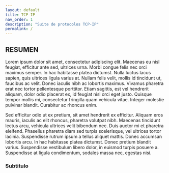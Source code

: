 ```yaml
---
layout: default
title: TCP-IP
nav_order: 1
description: "Suite de protocolos TCP-IP"
permalink: /
---
```


## RESUMEN

Lorem ipsum dolor sit amet, consectetur adipiscing elit. Maecenas eu nisl feugiat, efficitur ante sed, ultrices urna. Morbi congue felis 
nec orci maximus semper. In hac habitasse platea dictumst. Nulla luctus lacus sapien, quis ultrices ligula varius at. Nullam felis velit, mollis id tincidunt ut, 
faucibus ac velit. Donec iaculis nibh ac lobortis maximus. Vivamus pharetra erat nec tortor pellentesque porttitor. Etiam sagittis, est vel hendrerit aliquam, 
dolor odio placerat ex, id feugiat nisl orci eget justo. Quisque tempor mollis mi, consectetur fringilla quam vehicula vitae. Integer molestie pulvinar blandit. 
Curabitur ac rhoncus enim.

Sed efficitur odio ut ex pretium, sit amet hendrerit ex efficitur. Aliquam eros mauris, iaculis ac elit rhoncus, pharetra volutpat nibh. Maecenas tincidunt lectus
 arcu, vehicula ultrices velit bibendum nec. Duis auctor mi et pharetra eleifend. Phasellus pharetra diam sed turpis scelerisque, vel ultrices tortor lacinia. 
 Suspendisse rutrum ipsum a tellus aliquet mattis. Donec accumsan lobortis arcu. In hac habitasse platea dictumst. Donec pretium blandit varius. Suspendisse vestibulum
 libero dolor, in euismod turpis posuere a. Suspendisse at ligula condimentum, sodales massa nec, egestas nisi.

### Subtitulo